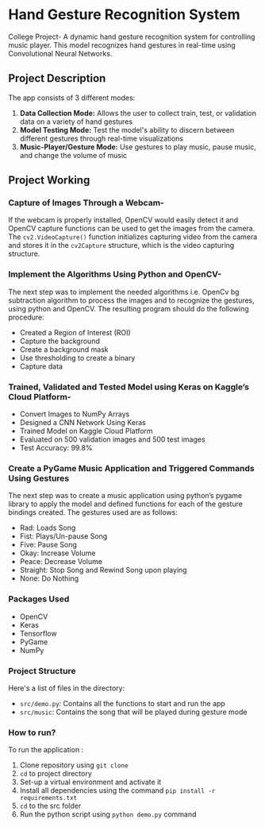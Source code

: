 # Hand Gesture Recognition System
College Project- A dynamic hand gesture recognition system for controlling music player. This model recognizes hand gestures in real-time using Convolutional Neural Networks.

## Project Description

The app consists of 3 different modes:
1. __**Data Collection Mode:**__ Allows the user to collect train, test, or validation data on a variety of hand gestures
2. __**Model Testing Mode:**__ Test the model's ability to discern between different gestures through real-time visualizations
3. __**Music-Player/Gesture Mode:**__ Use gestures to play music, pause music, and change the volume of music

## Project Working

### Capture of Images Through a Webcam-
If the webcam is properly installed, OpenCV would easily detect it and OpenCV capture functions can be used to get the images from the camera. The `cv2.VideoCapture()` function initializes capturing video from the camera and stores it in the `cv2Capture` structure, which is the video capturing structure.

### Implement the Algorithms Using Python and OpenCV-
The next step was to implement the needed algorithms i.e. OpenCv bg subtraction algorithm to process the images and to recognize the gestures, using python and OpenCV. The resulting program should do the following procedure:
* Created a Region of Interest (ROI)
* Capture the background
* Create a background mask
* Use thresholding to create a binary
* Capture data

### Trained, Validated and Tested Model using Keras on Kaggle’s Cloud Platform-
* Convert Images to NumPy Arrays
* Designed a CNN Network Using Keras
* Trained Model on Kaggle Cloud Platform
* Evaluated on 500 validation images and 500 test images
* Test Accuracy: 99.8%

### Create a PyGame Music Application and Triggered Commands Using Gestures
The next step was to create a music application using python’s pygame library to apply the model and defined functions for each of the gesture bindings created. The gestures used are as follows:
* Rad: Loads Song
* Fist: Plays/Un-pause Song
* Five: Pause Song
* Okay: Increase Volume
* Peace: Decrease Volume
* Straight: Stop Song and Rewind Song upon playing
* None: Do Nothing

### Packages Used
- OpenCV 
- Keras
- Tensorflow
- PyGame
- NumPy

### Project Structure
Here's a list of files in the directory:
- `src/demo.py`: Contains all the functions to start and run the app
- `src/music`: Contains the song that will be played during gesture mode

### How to run?
To run the application :
1. Clone repository using `git clone `
2. `cd` to project directory 
3. Set-up a virtual environment and activate it
4. Install all dependencies using the command `pip install -r requirements.txt`
5. `cd` to the src folder
6. Run the python script using `python demo.py` command






